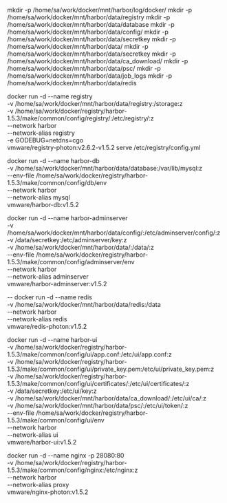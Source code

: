 mkdir -p /home/sa/work/docker/mnt/harbor/log/docker/
mkdir -p /home/sa/work/docker/mnt/harbor/data/registry
mkdir -p /home/sa/work/docker/mnt/harbor/data/database
mkdir -p /home/sa/work/docker/mnt/harbor/data/config/
mkdir -p /home/sa/work/docker/mnt/harbor/data/secretkey
mkdir -p /home/sa/work/docker/mnt/harbor/data/
mkdir -p /home/sa/work/docker/mnt/harbor/data/secretkey
mkdir -p /home/sa/work/docker/mnt/harbor/data/ca_download/
mkdir -p /home/sa/work/docker/mnt/harbor/data/psc/
mkdir -p /home/sa/work/docker/mnt/harbor/data/job_logs
mkdir -p /home/sa/work/docker/mnt/harbor/data/redis


docker run -d --name registry \
-v /home/sa/work/docker/mnt/harbor/data/registry:/storage:z \
-v /home/sa/work/docker/registry/harbor-1.5.3/make/common/config/registry/:/etc/registry/:z \
--network harbor \
--network-alias registry \
-e GODEBUG=netdns=cgo \
vmware/registry-photon:v2.6.2-v1.5.2 serve /etc/registry/config.yml


docker run -d --name harbor-db \
-v /home/sa/work/docker/mnt/harbor/data/database:/var/lib/mysql:z \
--env-file /home/sa/work/docker/registry/harbor-1.5.3/make/common/config/db/env \
--network harbor \
--network-alias mysql \
vmware/harbor-db:v1.5.2


docker run -d --name harbor-adminserver \
-v /home/sa/work/docker/mnt/harbor/data/config/:/etc/adminserver/config/:z \
-v /data/secretkey:/etc/adminserver/key:z \
-v /home/sa/work/docker/mnt/harbor/data/:/data/:z \
--env-file /home/sa/work/docker/registry/harbor-1.5.3/make/common/config/adminserver/env \
--network harbor \
--network-alias adminserver \
vmware/harbor-adminserver:v1.5.2




--
docker run -d --name redis \
-v /home/sa/work/docker/mnt/harbor/data/redis:/data \
--network harbor \
--network-alias redis \
vmware/redis-photon:v1.5.2


docker run -d --name harbor-ui \
-v /home/sa/work/docker/registry/harbor-1.5.3/make/common/config/ui/app.conf:/etc/ui/app.conf:z \
-v /home/sa/work/docker/registry/harbor-1.5.3/make/common/config/ui/private_key.pem:/etc/ui/private_key.pem:z \
-v /home/sa/work/docker/registry/harbor-1.5.3/make/common/config/ui/certificates/:/etc/ui/certificates/:z \
-v /data/secretkey:/etc/ui/key:z \
-v /home/sa/work/docker/mnt/harbor/data/ca_download/:/etc/ui/ca/:z \
-v /home/sa/work/docker/mnt/harbor/data/psc/:/etc/ui/token/:z \
--env-file /home/sa/work/docker/registry/harbor-1.5.3/make/common/config/ui/env \
--network harbor \
--network-alias ui \
vmware/harbor-ui:v1.5.2


docker run -d --name nginx -p 28080:80 \
-v /home/sa/work/docker/registry/harbor-1.5.3/make/common/config/nginx:/etc/nginx:z \
--network harbor \
--network-alias proxy \
vmware/nginx-photon:v1.5.2